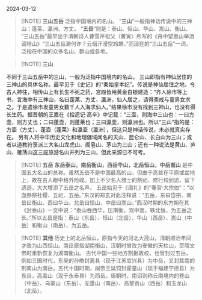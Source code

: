 2024-03-12


> [!NOTE] **三山五岳**
> 泛指中国境内的名山。
> “**三山**”一般指神话传说中的三神山：蓬莱、瀛洲、方丈。
> “**五岳**”则是：泰山、恒山、华山、嵩山、衡山。
“三山五岳”最早出于清朝诗人曹雪芹祖父（曹寅）所写的《舟中望惠山举酒调培山》“三山五岳渺何许？云烟汗漫空竛竮。”而现在的“三山五岳”一词，泛指在中国的众多名山、群山或各地。



> [!NOTE] **三山**
> 
不同于三山五岳中的三山，一般为泛指中国境内的名山。
三山即指有神仙居住的三神山的具体名称。最早见于《史记》的“秦始皇本纪”。传说是神仙居住之地，令古人神往，相传山上有长生不死之药，宫殿皆用黄金白银建造：“齐人徐巿等上书，言海中有三神山，名曰蓬莱、方丈、瀛洲，仙人居之，请得斋戒与童男女求之。于是遣徐巿发童男女数千人入海求仙人。”结果徐巿没有找到三神山，也没有得长生药。据晋朝的王嘉在《拾遗记·高辛》中记载：“三壶，则海中三山也：一曰方壶，则方丈也；二曰蓬壶，则蓬莱也；三曰瀛壶，则瀛洲也。所以“三山”指的是：方壶（方丈）、蓬壶（蓬莱）和瀛壶（瀛洲），但这只是神话传说，未必就真实存在。
另有人将中华历史文化和地理疆域闻名的天山、昆仑山、长白山为三山；或者以道教符箓派三大名山龙虎山、阁皂山、茅山为三山；还有一种说法是黄山、庐山、雁荡山这三座旅游名山并列为三山，但此来源已不可考。



> [!NOTE] **五岳**
>**东岳泰山，南岳衡山，西岳华山，北岳恒山，中岳嵩山**
>是中国五大名山的总称。虽然五岳不是中国最高的山，但由于高耸在平原或盆地上，故在古人眼中格外险峻。加上不少名人雅士的祭祀、修行和到访，留下遗迹，大大增添了五岳之名声。
五岳始见于《周礼》的“春官·大宗伯”：“以血祭祭社稷、五祀、五岳。”东汉的郑玄对此注释说：“五岳，东曰岱宗、南岳曰衡山、西曰华山、北岳曰恒山、中岳曰嵩山。”西汉时期的东方朔在其《封泰山》一文中说：“泰山吞西华，压南衡，驾中嵩，轶北恒，为五岳之长。”所以五岳是指：泰山（东岳）、恒山（北岳）、华山（西岳）、嵩山（中岳）和衡山（南岳）、为五岳。 



> [!NOTE] **其他**
> 历史上的北岳恒山，原指今天的河北大茂山，清朝顺治年间才改为山西恒山。南岳原指湖南衡山，汉朝时曾改为安徽的天柱山，至隋文帝时重新恢复为湖南衡山。
古代中国一些地方割据政权，也曾封过五岳，例如三国时代，东吴的孙皓封离县（现于江苏宜兴县）为中岳，又封其南的荆南山为南岳。五代十国时期，闽帝王延钧封霍童山（现于福建宁德县）为东岳，高盖山（现于永泰县）为西岳。唐朝时，南诏则称云南境内的苍山（中岳）、乌蒙山（东岳）、无量山（南岳）、高黎贡山（西岳）和玉龙山（北岳）。




